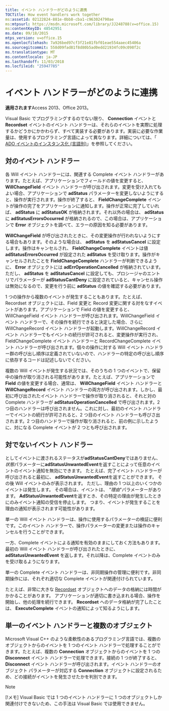 ```yaml
---
title: イベント ハンドラーがどのように連携
TOCTitle: How event handlers work together
ms:assetid: 02122824-881e-0bb8-cba1-c963024790ae
ms:mtpsurl: https://msdn.microsoft.com/library/JJ248788(v=office.15)
ms:contentKeyID: 48542951
ms.date: 09/18/2015
mtps_version: v=office.15
ms.openlocfilehash: 7a926bed97cf3f21e81fbf01eae554aaec45406a
ms.sourcegitcommit: 558d09fad81f8d80b5ad0edd21934fc09c098f2c
ms.translationtype: MT
ms.contentlocale: ja-JP
ms.lasthandoff: 11/03/2018
ms.locfileid: "25947785"
---
```

# <a name="how-event-handlers-work-together"></a>イベント ハンドラーがどのように連携

**適用されます**Access 2013、Office 2013。

Visual Basic でプログラミングするのでない限り、 **Connection** イベントと **Recordset** イベントのイベント ハンドラーは、それらのイベントを実際に処理するかどうかにかかわらず、すべて実装する必要があります。実装に必要な作業量は、使用するプログラミング言語によって異なります。詳細については、「 [ADO イベントのインスタンス化 (言語別)](https://msdn.microsoft.com/library/jj250244\(v=office.15\))」を参照してください。

## <a name="paired-event-handlers"></a>対のイベント ハンドラー

各 Will イベント ハンドラーには、関連する Complete イベント ハンドラーがあります。たとえば、アプリケーションでフィールドの値を変更すると、 **WillChangeField** イベント ハンドラーが呼び出されます。変更を受け入れてもよい場合、アプリケーションで **adStatus** パラメーターを変更しないようにすると、操作が実行されます。操作が終了すると、 **FieldChangeComplete** イベントが操作の完了をアプリケーションに通知します。操作が正常に完了していれば、 **adStatus** に **adStatusOK** が格納されます。それ以外の場合は、 **adStatus** に **adStatusErrorsOccurred** が格納されるので、この場合は、アプリケーションで **Error** オブジェクトを調べて、エラーの原因を知る必要があります。

**WillChangeField** が呼び出されたときに、その変更操作が行われないようにする場合もあります。そのような場合は、 **adStatus** を **adStatusCancel** に設定します。操作はキャンセルされ、 **FieldChangeComplete** イベントは値 **adStatusErrorsOccurred** が設定された **adStatus** を受け取ります。操作がキャンセルされたことを **FieldChangeComplete** ハンドラーが判断できるように、 **Error** オブジェクトには **adErrOperationCancelled** が格納されています。ただし、 **adStatus** を **adStatusCancel** に設定しても、プロシージャのエントリでパラメーターが **adStatusCantDeny** に設定されていると、キャンセル操作は無効になるので、変更を行う前に **adStatus** の値を確認する必要があります。

1 つの操作から複数のイベントが発生することもあります。たとえば、Recordset オブジェクトには、Field 変更と Record 変更に関する対をなすイベントがあります。アプリケーションで Field の値を変更すると、WillChangeField イベント ハンドラーが呼び出されます。WillChangeField イベント ハンドラーで、その操作を続行できると決定した場合、さらに WillChangeRecord イベント ハンドラーが起動します。WillChangeRecord イベント ハンドラーでもイベントの続行が許可されると、変更操作が実行され、FieldChangeComplete イベント ハンドラーと RecordChangeComplete イベント ハンドラーが呼び出されます。個々の操作に対する Will イベント ハンドラー群の呼び出し順序は定義されていないので、ハンドラーの特定の呼び出し順序に依存するコードは記述しないでください。

複数の Will イベントが発生する状況では、そのうちの 1 つのイベントで、保留中の操作が取り消される可能性があります。たとえば、アプリケーションで **Field** の値を変更する場合、通常は、 **WillChangeField** イベント ハンドラーと **WillChangeRecord** イベント ハンドラーの両方が呼び出されます。しかし、最初に呼び出されたイベント ハンドラーで操作が取り消されると、それと対の Complete ハンドラーが **adStatusOperationCancelled** で呼び出されます。2 つ目のハンドラーは呼び出されません。これに対し、最初のイベント ハンドラーでイベントの続行が許可されると、2 つ目のイベント ハンドラーも呼びさ出されます。2 つ目のハンドラーで操作が取り消されると、前の例に示したように、対になる Complete イベントが 2 つとも呼び出されます。

## <a name="unpaired-event-handlers"></a>対でないイベント ハンドラー

としてイベントに渡されるステータスが**adStatusCantDeny**ではありません、*状態*パラメーターに**adStatusUnwantedEvent**を返すことによって任意のイベントのイベント通知を無効にできます。 たとえば、完了イベント ハンドラーが呼び出されると最初に、 **adStatusUnwantedEvent**を返すことができます。 その後 Will イベントのみが表示されます。 ただし、理由の 1 つ以上のいくつかのイベントは発生します。 その場合は、イベントは、 *"理由*"パラメーターがあります。 **AdStatusUnwantedEvent**を返すとき、その特定の理由が発生したときにのみイベント通知の受信を停止します。 つまり、イベントが発生することを理由の通知が表示されます可能性があります。

単一の Will イベント ハンドラーは、操作に使用するパラメーターの検証に便利です。このイベント ハンドラーで、操作パラメーターの変更または操作のキャンセルを行うことができます。

一方、Complete イベントによる通知を有効のままにしておく方法もあります。最初の Will イベント ハンドラーが呼び出されたときに、 **adStatusUnwantedEvent** を返します。それ以降は、Complete イベントのみを受け取るようになります。

単一の Complete イベント ハンドラーは、非同期操作の管理に便利です。非同期操作には、それぞれ適切な Complete イベントが関連付けられています。

たとえば、非常に大きな [Recordset](recordset-object-ado.md) オブジェクトへのデータの格納には時間がかかることがあります。 アプリケーションが適切に書き込まれる場合、操作を開始し、他の処理を続行できます。 **Recordset** へのデータ格納が完了したことは、 **ExecuteComplete** イベントの通知によって知るようにします。

## <a name="single-event-handlers-and-multiple-objects"></a>単一のイベント ハンドラーと複数のオブジェクト

Microsoft Visual C++ のような柔軟性のあるプログラミング言語では、複数のオブジェクトからのイベントを 1 つのイベント ハンドラーで処理することができます。たとえば、複数の **Connection** オブジェクトからのイベントを 1 つの **Disconnect** イベント ハンドラーで処理できます。接続の 1 つが終了すると、 **Disconnect** イベント ハンドラーが呼び出されます。イベント ハンドラーのオブジェクト パラメーターが対応する **Connection** オブジェクトに設定されるため、どの接続がイベントを発生させたかを判別できます。


> [!NOTE]
> <P>[!メモ] Visual Basic では 1 つのイベント ハンドラーに 1 つのオブジェクトしか関連付けできないため、この手法は Visual Basic では使用できません。</P>


